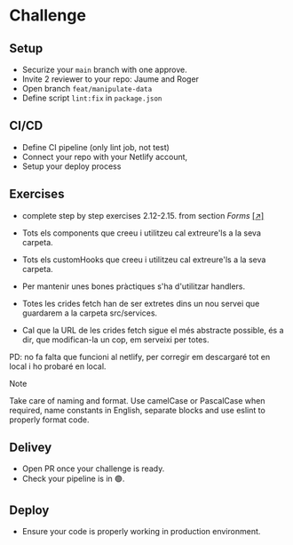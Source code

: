 # Challenge

## Setup

- Securize your `main` branch with one approve.
- Invite 2 reviewer to your repo: Jaume and Roger
- Open branch `feat/manipulate-data`
- Define script `lint:fix` in `package.json`

## CI/CD

- Define CI pipeline (only lint job, not test)
- Connect your repo with your Netlify account,
- Setup your deploy process

## Exercises

- complete step by step exercises 2.12-2.15. from section _Forms_ [ [↗] ](https://fullstackopen.com/en/part2/altering_data_in_server#exercises-2-12-2-15)

- Tots els components que creeu i utilitzeu cal extreure'ls a la seva carpeta.
- Tots els customHooks que creeu i utilitzeu cal extreure'ls a la seva carpeta.
- Per mantenir unes bones pràctiques s'ha d'utilitzar handlers.
- Totes les crides fetch han de ser extretes dins un nou servei que guardarem a la carpeta src/services.
- Cal que la URL de les crides fetch sigue el més abstracte possible, és a dir, que modifican-la un cop, em serveixi per totes.

PD: no fa falta que funcioni al netlify, per corregir em descargaré tot en local i ho probaré en local.

> [!NOTE]
> Take care of naming and format. Use camelCase or PascalCase when required, name constants in English, separate blocks and use eslint to properly format code.

## Delivey

- Open PR once your challenge is ready.
- Check your pipeline is in 🟢.

## Deploy

- Ensure your code is properly working in production environment.